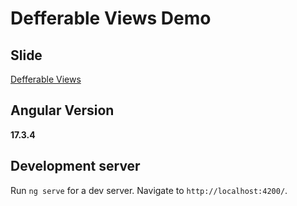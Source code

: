 # Defferable Views Demo

## Slide

[Defferable Views](slide/Deferrable_Views_UX_UI_DEVOXXFRANCE_2024.pptx)

## Angular Version

**17.3.4**

## Development server

Run `ng serve` for a dev server. Navigate to `http://localhost:4200/`.
